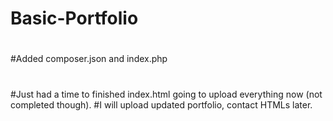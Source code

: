 # Basic-Portfolio
#
#
#Added composer.json and index.php
#
#
#Just had a time to finished index.html going to upload everything now (not completed though).
#I will upload updated portfolio, contact HTMLs later.